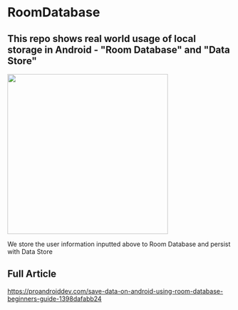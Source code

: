 # RoomDatabase

## This repo shows real world usage of local storage in Android -  "Room Database" and "Data Store"

<p float="left">
<img src="https://user-images.githubusercontent.com/39574228/128174695-1fee8529-b56d-4ad8-871f-8cd905f7a2a4.png" width="360">
</p>

We store the user information inputted above to Room Database and persist with Data Store

## Full Article

https://proandroiddev.com/save-data-on-android-using-room-database-beginners-guide-1398dafabb24
